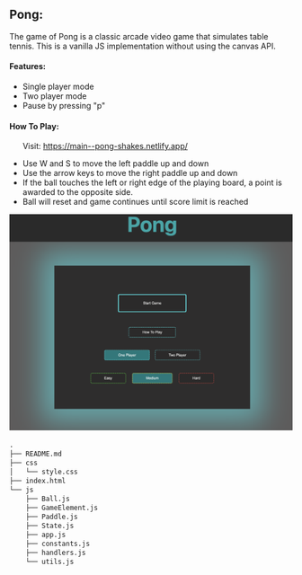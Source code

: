 
## Pong:
The game of Pong is a classic arcade video game that simulates table tennis. This is a vanilla JS implementation without using the canvas API.


#### Features:

* Single player mode 
* Two player mode
* Pause by pressing "p"

#### How To Play:

&nbsp;&nbsp;&nbsp;&nbsp;&nbsp;&nbsp;Visit: https://main--pong-shakes.netlify.app/

* Use W and S to move the left paddle up and down
* Use the arrow keys to move the right paddle up and down
* If the ball touches the left or right edge of the playing board,
a point is awarded to the opposite side.
* Ball will reset and game continues until score limit is reached

![Pong Start Screen](./assets/main-menu.png)

```
.
├── README.md
├── css
│   └── style.css
├── index.html
└── js
    ├── Ball.js
    ├── GameElement.js
    ├── Paddle.js
    ├── State.js
    ├── app.js
    ├── constants.js
    ├── handlers.js
    └── utils.js
```

